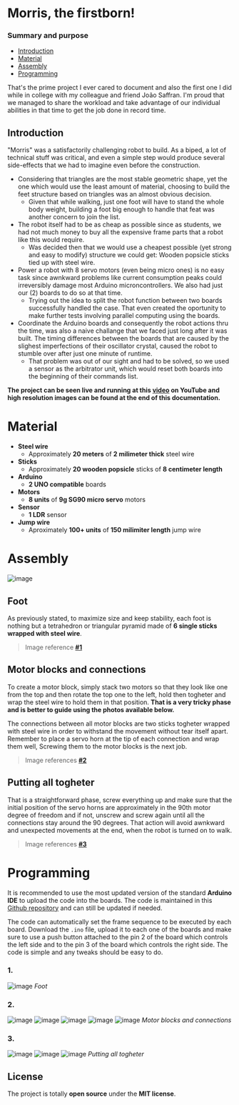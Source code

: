 # Morris, the firstborn!
### Summary and purpose

* [Introduction](#Introduction)
* [Material](#Material)
* [Assembly](#Assembly)
* [Programming](#Programming)

That's the prime project I ever cared to document and also the first one I did while in college with my colleague and friend João Saffran. I'm proud that we managed to share the workload and take advantage of our individual abilities in that time to get the job done in record time.

## Introduction
"Morris" was a satisfactorily challenging robot to build. As a biped, a lot of technical stuff was critical, and even a simple step would produce several side-effects that we had to imagine even before the construction.

* Considering that triangles are the most stable geometric shape, yet the one which would use the least amount of material, choosing to build the feet structure based on triangles was an almost obvious decision.
    * Given that while walking, just one foot will have to stand the whole body weight, building a foot big enough to handle that feat was another concern to join the list.
* The robot itself had to be as cheap as possible since as students, we had not much money to buy all the expensive frame parts that a robot like this would require.
    * Was decided then that we would use a cheapest possible (yet strong and easy to modify) structure we could get: Wooden popsicle sticks tied up with steel wire.
* Power a robot with 8 servo motors (even being micro ones) is no easy task since awnkward problems like current consumption peaks could irreversibly damage most Arduino microncontrollers. We also had just our (2) boards to do so at that time.
    * Trying out the idea to split the robot function between two boards successfully handled the case. That even created the oportunity to make further tests involving parallel computing using the boards.
* Coordinate the Arduino boards and consequently the robot actions thru the time, was also a naive challange that we faced just long after it was built. The timing differences between the boards that are caused by the slighest imperfections of their oscillator crystal, caused the robot to stumble over after just one minute of runtime.
    * That problem was out of our sight and had to be solved, so we used a sensor as the arbitrator unit, which would reset both boards into the beginning of their commands list.

**The project can be seen live and running at this [video](https://www.youtube.com/watch?v=o8BQFcMctYs) on YouTube and high resolution images can be found at the end of this documentation.**

# Material
* **Steel wire**
    * Approximately **20 meters** of **2 milimeter thick** steel wire
* **Sticks**
    * Approximately **20 wooden popsicle** sticks of **8 centimeter length**
* **Arduino**
    * **2 UNO compatible** boards
* **Motors**
    * **8 units** of **9g SG90 micro servo** motors
* **Sensor**
    * **1 LDR** sensor
* **Jump wire**
    * Aproximately **100+ units** of **150 milimiter length** jump wire
    
# Assembly

![image](res/splitparts.jpg)

## Foot
As previously stated, to maximize size and keep stability, each foot is nothing but a tetrahedron or triangular pyramid made of **6 single sticks wrapped with steel wire**.

> Image reference **[#1](#1.)**

## Motor blocks and connections
To create a motor block, simply stack two motors so that they look like one from the top and then rotate the top one to the left, hold then togheter and wrap the steel wire to hold them in that position. **That is a very tricky phase and is better to guide using the photos available below.**

The connections between all motor blocks are two sticks togheter wrapped with steel wire in order to withstand the movement without tear itself apart. Remember to place a servo horn at the tip of each connection and wrap them well, Screwing them to the motor blocks is the next job.

> Image references **[#2](#2.)**

## Putting all togheter
That is a straightforward phase, screw everything up and make sure that the initial position of the servo horns are approximately in the 90th motor degree of freedom and if not, unscrew and screw again until all the connections stay around the 90 degrees. That action will avoid awnkward and unexpected movements at the end, when the robot is turned on to walk.

> Image references **[#3](#3.)**

# Programming
It is recommended to use the most updated version of the standard **Arduino IDE** to upload the code into the boards.
The code is maintained in this [Github repository](https://github.com/phtdacosta/morris-robot-project) and can still be updated if needed.

The code can automatically set the frame sequence to be executed by each board. Download the `.ino` file, upload it to each one of the boards and make sure to use a push button attached to the pin 2 of the board which controls the left side and to the pin 3 of the board which controls the right side. The code is simple and any tweaks should be easy to do.

### 1.
![image](res/footdesign.jpg)
*Foot*

### 2.
![image](res/servoblock.jpg)
![image](res/servoblock2.jpg)
![image](res/servoblock3.jpg)
![image](res/servoblock4.jpg)
![image](res/servoblock5.jpg)
*Motor blocks and connections*

### 3.
![image](res/standup.jpg)
![image](res/standupside.jpg)
![image](res/standupside2.jpg)
*Putting all togheter*

## License
The project is totally **open source** under the **MIT license**.